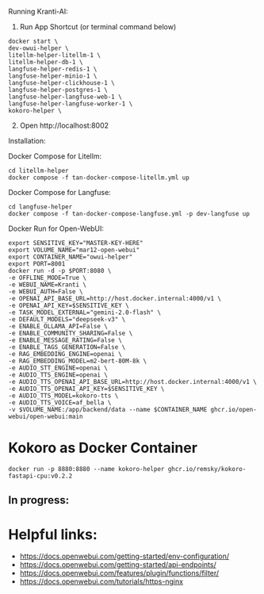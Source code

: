 Running Kranti-AI:

1. Run App Shortcut (or terminal command below)
```
docker start \
dev-owui-helper \
litellm-helper-litellm-1 \
litellm-helper-db-1 \
langfuse-helper-redis-1 \
langfuse-helper-minio-1 \
langfuse-helper-clickhouse-1 \
langfuse-helper-postgres-1 \
langfuse-helper-langfuse-web-1 \
langfuse-helper-langfuse-worker-1 \
kokoro-helper \
```

2. Open http://localhost:8002


Installation:

Docker Compose for Litellm:
```
cd litellm-helper
docker compose -f tan-docker-compose-litellm.yml up
```

Docker Compose for Langfuse:
```
cd langfuse-helper
docker compose -f tan-docker-compose-langfuse.yml -p dev-langfuse up
```

Docker Run for Open-WebUI:
```
export SENSITIVE_KEY="MASTER-KEY-HERE"
export VOLUME_NAME="mar12-open-webui"
export CONTAINER_NAME="owui-helper"
export PORT=8001
docker run -d -p $PORT:8080 \
-e OFFLINE_MODE=True \
-e WEBUI_NAME=Kranti \
-e WEBUI_AUTH=False \
-e OPENAI_API_BASE_URL=http://host.docker.internal:4000/v1 \
-e OPENAI_API_KEY=$SENSITIVE_KEY \
-e TASK_MODEL_EXTERNAL="gemini-2.0-flash" \
-e DEFAULT_MODELS="deepseek-v3" \
-e ENABLE_OLLAMA_API=False \
-e ENABLE_COMMUNITY_SHARING=False \
-e ENABLE_MESSAGE_RATING=False \
-e ENABLE_TAGS_GENERATION=False \
-e RAG_EMBEDDING_ENGINE=openai \
-e RAG_EMBEDDING_MODEL=m2-bert-80M-8k \
-e AUDIO_STT_ENGINE=openai \
-e AUDIO_TTS_ENGINE=openai \
-e AUDIO_TTS_OPENAI_API_BASE_URL=http://host.docker.internal:4000/v1 \
-e AUDIO_TTS_OPENAI_API_KEY=$SENSITIVE_KEY \
-e AUDIO_TTS_MODEL=kokoro-tts \
-e AUDIO_TTS_VOICE=af_bella \
-v $VOLUME_NAME:/app/backend/data --name $CONTAINER_NAME ghcr.io/open-webui/open-webui:main
```


# Kokoro as Docker Container
```
docker run -p 8880:8880 --name kokoro-helper ghcr.io/remsky/kokoro-fastapi-cpu:v0.2.2
```

In progress:
- 

# Helpful links:
- https://docs.openwebui.com/getting-started/env-configuration/
- https://docs.openwebui.com/getting-started/api-endpoints/
- https://docs.openwebui.com/features/plugin/functions/filter/
- https://docs.openwebui.com/tutorials/https-nginx
